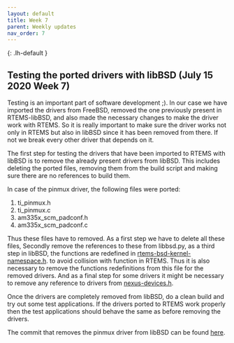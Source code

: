 ```yaml
---
layout: default
title: Week 7
parent: Weekly updates
nav_order: 7
---
```


{: .lh-default }
## Testing the ported drivers with libBSD (July 15 2020 Week 7)

Testing is an important part of software development ;). In our case we have
imported the drivers from FreeBSD, removed the one previously present in
RTEMS-libBSD, and also made the necessary changes to make the driver work with
RTEMS. So it is really important to make sure the driver works not only in RTEMS
but also in libBSD since it has been removed from there. If not we break every
other driver that depends on it.

The first step for testing the drivers that have been imported to RTEMS with
libBSD is to remove the already present drivers from libBSD. This includes
deleting the ported files, removing them from the build script and making sure
there are no references to build them.

In case of the pinmux driver, the following files were ported:
1. ti_pinmux.h
2. ti_pinmux.c
3. am335x_scm_padconf.h
4. am335x_scm_padconf.c

Thus these files have to removed. As a first step we have to delete all these
files, Secondly remove the references to these from libbsd.py, as a third step
in libBSD, the functions are redefined in
[rtems-bsd-kernel-namespace.h](https://git.rtems.org/rtems-libbsd/tree/rtemsbsd/include/machine/rtems-bsd-kernel-namespace.h).
to avoid collision with function in RTEMS. Thus it is also necessary to remove
the functions redefinitions from this file for the removed drivers. And as a
final step for some drivers it might be necessary to remove any reference to
drivers from [nexus-devices.h](https://git.rtems.org/rtems-libbsd/tree/rtemsbsd/include/bsp/nexus-devices.h).

Once the drivers are completely removed from libBSD, do a clean build and try
out some test applications. If the drivers ported to RTEMS work properly then
the test applications should behave the same as before removing the drivers.

The commit that removes the pinmux driver from libBSD can be found [here](https://github.com/gs-niteesh/rtems-libbsd/commit/15d1a3621757436856d85509fc5aed37371acc1d).